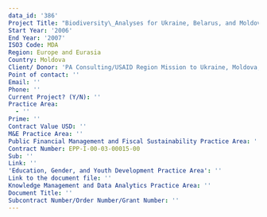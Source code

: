 ```yaml
---
data_id: '386'
Project Title: "Biodiversity\_Analyses for Ukraine, Belarus, and Moldova"
Start Year: '2006'
End Year: '2007'
ISO3 Code: MDA
Region: Europe and Eurasia
Country: Moldova
Client/ Donor: 'PA Consulting/USAID Region Mission to Ukraine, Moldova,and Belarus'
Point of contact: ''
Email: ''
Phone: ''
Current Project? (Y/N): ''
Practice Area:
  - ''
Prime: ''
Contract Value USD: ''
M&E Practice Area: ''
Public Financial Management and Fiscal Sustainability Practice Area: ''
Contract Number: EPP-I-00-03-00015-00
Sub: ''
Link: ''
'Education, Gender, and Youth Development Practice Area': ''
Link to the document file: ''
Knowledge Management and Data Analytics Practice Area: ''
Document Title: ''
Subcontract Number/Order Number/Grant Number: ''
---
```

